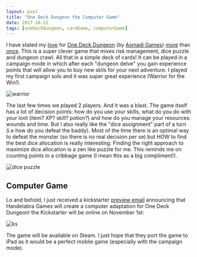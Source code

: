 ```yaml
---
layout: post
title: "One Deck Dungeon the Computer Game"
date: 2017-10-22
tags: [oneDeckDungeon, cardGame, computerGame]
---
```


I have stated my [love](https://lochrist.github.io/blog/2017-03-22-micro-games) for [One Deck Dungeon](https://www.boardgamegeek.com/boardgame/179275/one-deck-dungeon) (by [Asmadi Games](http://asmadigames.com/)) [more](https://lochrist.github.io/blog/2017-05-02-one-deck-dungeon-kickstarter) than [once](https://lochrist.github.io/blog/2017-04-02-multi-use-cards). This is a super clever game that mixes risk management, dice puzzle and dungeon crawl. All that in a simple deck of cards! It can be played in a campaign mode in which after each "dungeon delve" you gain experience points that will allow you to buy new skils for your next adventure. I played my first campaign solo and it was super great experience (Warrior for the Win!).

![warrior](https://cf.geekdo-images.com/images/pic3314421_md.jpg)

The last few times we played 2 players. And it was a blast. The game itself has a lot of decision points: how do you use your skills, what do you do with your loot (item? XP? skill? potion?) and how do you manage your resources: wounds and time. But I also really like the "dice assignment" part of a turn (i.e how do you defeat the baddy). Most of the time there is an optimal way to defeat the monster (so there is no real decision per se) but HOW to find the best dice allocation is really interesting. Finding the right approach to maximize dice allocation is a zen like puzzle for me. This reminds me on counting points in a cribbage game (I mean this as a big compliment!).

![dice puzzle](https://cf.geekdo-images.com/images/pic3665798_md.jpg)

## Computer Game

Lo and behold, I just received a kickstarter [preview email](http://handelabra.com/onedeckdungeon/) announcing that Handelabra Games will create a computer adaptation for One Deck Dungeon! the Kickstarter will be online on November 1st:

![ks](https://static1.squarespace.com/static/51d6f6b7e4b01c133f3462ff/t/59e68ffd7131a5e036bab963/1508282371720/cover-for-web-FINAL.jpg?format=1500w)

The game will be available on Steam. I just hope that they port the game to iPad as it would be a perfect mobile game (especially with the campaign mode).
